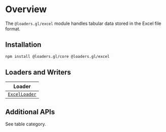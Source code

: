 # Overview

The `@loaders.gl/excel` module handles tabular data stored in the Excel file format.

## Installation

```bash
npm install @loaders.gl/core @loaders.gl/excel
```

## Loaders and Writers

| Loader                                                          |
| --------------------------------------------------------------- |
| [`ExcelLoader`](/docs/modules/excel/api-reference/excel-loader) |

## Additional APIs

See table category.

